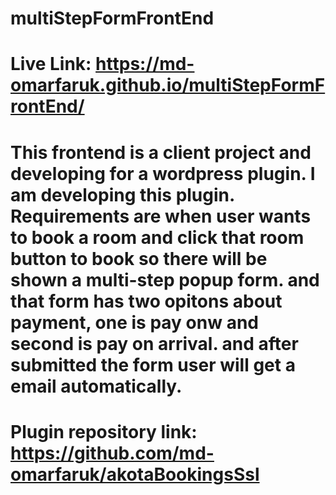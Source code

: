 # multiStepFormFrontEnd
# Live Link: https://md-omarfaruk.github.io/multiStepFormFrontEnd/
# This frontend is a client project and developing for a wordpress plugin. I am developing this plugin. Requirements are when user wants to book a room and click that room button to book so there will be shown a multi-step popup form. and that form has two opitons about payment, one is pay onw and second is pay on arrival. and after submitted the form user will get a email automatically.
# Plugin repository link: https://github.com/md-omarfaruk/akotaBookingsSsl
